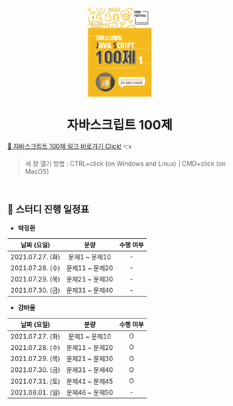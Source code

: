 <div align="center">
  <br />
  <img src="./images/js-100_logo.png" alt="JavaScript-100" height="200px" />
  <h1>자바스크립트 100제</h1>
</div>

[🔗 자바스크립트 100제 링크 바로가기 Click!](https://www.notion.so/JS-100-94d97d294dd14c9b911a02c840fa9f2d) 👈

> 새 창 열기 방법 : CTRL+click (on Windows and Linux) | CMD+click (on MacOS)

<br />

## 📅 스터디 진행 일정표

- **박정환**

|   날짜 (요일)    |      분량       | 수행 여부 |
| :--------------: | :-------------: | :-------: |
| 2021.07.27. (화) | 문제1 ~ 문제10  |     -     |
| 2021.07.28. (수) | 문제11 ~ 문제20 |     -     |
| 2021.07.29. (목) | 문제21 ~ 문제30 |     -     |
| 2021.07.30. (금) | 문제31 ~ 문제40 |     -     |

- **강바울**

|   날짜 (요일)    |      분량       | 수행 여부 |
| :--------------: | :-------------: | :-------: |
| 2021.07.27. (화) | 문제1 ~ 문제10  |     O     |
| 2021.07.28. (수) | 문제11 ~ 문제20 |     O     |
| 2021.07.29. (목) | 문제21 ~ 문제30 |     O     |
| 2021.07.30. (금) | 문제31 ~ 문제40 |     O     |
| 2021.07.31. (토) | 문제41 ~ 문제45 |     O     |
| 2021.08.01. (일) | 문제46 ~ 문제50 |     -     |
